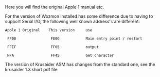 Here you will find the original Apple 1 manual etc.

For the version of Wozmon installed has some difference due to having to support Serial I/O, the following well known address's are different:

```
Apple 1 Original    This version     use

 FF00                FE00            Main entry point / restart
 
 FFEF                FF05            output
 
 N/A                 FF45            Get character
``` 

The version of Krusaider ASM has changes from the standard one, see the krusaider 1.3 short pdf file

